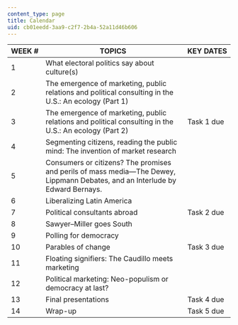 ```yaml
---
content_type: page
title: Calendar
uid: cb01eedd-3aa9-c2f7-2b4a-52a11d46b606
---
```


| WEEK # | TOPICS | KEY DATES |
| --- | --- | --- |
| 1 | What electoral politics say about culture(s) | &nbsp; |
| 2 | The emergence of marketing, public relations and political consulting in the U.S.: An ecology (Part 1) | &nbsp; |
| 3 | The emergence of marketing, public relations and political consulting in the U.S.: An ecology (Part 2) | Task 1 due |
| 4 | Segmenting citizens, reading the public mind: The invention of market research | &nbsp; |
| 5 | Consumers or citizens? The promises and perils of mass media—The Dewey, Lippmann Debates, and an Interlude by Edward Bernays. | &nbsp; |
| 6 | Liberalizing Latin America | &nbsp; |
| 7 | Political consultants abroad | Task 2 due |
| 8 | Sawyer–Miller goes South | &nbsp; |
| 9 | Polling for democracy | &nbsp; |
| 10 | Parables of change | Task 3 due |
| 11 | Floating signifiers: The Caudillo meets marketing | &nbsp; |
| 12 | Political marketing: Neo-­populism or democracy at last? | &nbsp; |
| 13 | Final presentations | Task 4 due |
| 14 | Wrap-up | Task 5 due
